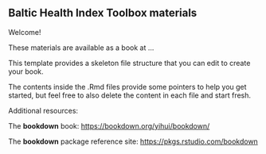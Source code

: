 ## Baltic Health Index Toolbox materials

Welcome! 

These materials are available as a book at ...

This template provides a skeleton file structure that you can edit to create your book. 

The contents inside the .Rmd files provide some pointers to help you get started, but feel free to also delete the content in each file and start fresh.

Additional resources:

The **bookdown** book: https://bookdown.org/yihui/bookdown/

The **bookdown** package reference site: https://pkgs.rstudio.com/bookdown
